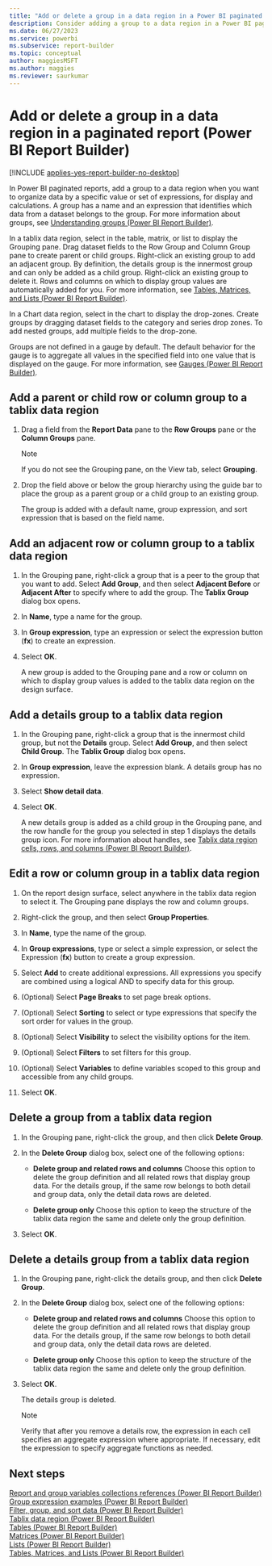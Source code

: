 ```yaml
---
title: "Add or delete a group in a data region in a Power BI paginated report | Microsoft Docs"
description: Consider adding a group to a data region in a Power BI paginated report to organize data by a specific value or set of expressions for display and calculations in Report Builder.
ms.date: 06/27/2023
ms.service: powerbi
ms.subservice: report-builder
ms.topic: conceptual
author: maggiesMSFT
ms.author: maggies
ms.reviewer: saurkumar
---
```

# Add or delete a group in a data region in a paginated report (Power BI Report Builder)

[!INCLUDE [applies-yes-report-builder-no-desktop](../../includes/applies-yes-report-builder-no-desktop.md)]

In Power BI paginated reports, add a group to a data region when you want to organize data by a specific value or set of expressions, for display and calculations. A group has a name and an expression that identifies which data from a dataset belongs to the group. For more information about groups, see [Understanding groups (Power BI Report Builder)](/sql/reporting-services/report-design/understanding-groups-report-builder-and-ssrs).  
  
 In a tablix data region, select in the table, matrix, or list to display the Grouping pane. Drag dataset fields to the Row Group and Column Group pane to create parent or child groups. Right-click an existing group to add an adjacent group. By definition, the details group is the innermost group and can only be added as a child group. Right-click an existing group to delete it. Rows and columns on which to display group values are automatically added for you. For more information, see [Tables, Matrices, and Lists (Power BI Report Builder)](/sql/reporting-services/report-design/tables-matrices-and-lists-report-builder-and-ssrs).  
  
 In a Chart data region, select in the chart to display the drop-zones. Create groups by dragging dataset fields to the category and series drop zones. To add nested groups, add multiple fields to the drop-zone.  
  
 Groups are not defined in a gauge by default. The default behavior for the gauge is to aggregate all values in the specified field into one value that is displayed on the gauge. For more information, see [Gauges (Power BI Report Builder)](/sql/reporting-services/report-design/gauges-report-builder-and-ssrs).  
  
  
## Add a parent or child row or column group to a tablix data region  
  
1. Drag a field from the **Report Data** pane to the **Row Groups** pane or the **Column Groups** pane.  
  
    > [!NOTE]  
    >  If you do not see the Grouping pane, on the View tab, select **Grouping**.  
  
1. Drop the field above or below the group hierarchy using the guide bar to place the group as a parent group or a child group to an existing group.  
  
     The group is added with a default name, group expression, and sort expression that is based on the field name.  
  
## Add an adjacent row or column group to a tablix data region  
  
1. In the Grouping pane, right-click a group that is a peer to the group that you want to add. Select **Add Group**, and then select **Adjacent Before** or **Adjacent After** to specify where to add the group. The **Tablix Group** dialog box opens.  
  
1. In **Name**, type a name for the group.  
  
1. In **Group expression**, type an expression or select the expression button (**fx**) to create an expression.  
  
1. Select **OK**.
  
     A new group is added to the Grouping pane and a row or column on which to display group values is added to the tablix data region on the design surface.  
  
## Add a details group to a tablix data region  
  
1. In the Grouping pane, right-click a group that is the innermost child group, but not the **Details** group. Select **Add Group**, and then select **Child Group**. The **Tablix Group** dialog box opens.  
  
1. In **Group expression**, leave the expression blank. A details group has no expression.  
  
1. Select **Show detail data**.  
  
1. Select **OK**.
  
     A new details group is added as a child group in the Grouping pane, and the row handle for the group you selected in step 1 displays the details group icon. For more information about handles, see [Tablix data region cells, rows, and columns (Power BI Report Builder)](/sql/reporting-services/report-design/tablix-data-region-cells-rows-and-columns-report-builder-and-ssrs).  
  
## Edit a row or column group in a tablix data region  
  
1. On the report design surface, select anywhere in the tablix data region to select it. The Grouping pane displays the row and column groups.  
  
1. Right-click the group, and then select **Group Properties**.  
  
1. In **Name**, type the name of the group.  
  
1. In **Group expressions**, type or select a simple expression, or select the Expression (**fx**) button to create a group expression.  
  
1. Select **Add** to create additional expressions. All expressions you specify are combined using a logical AND to specify data for this group.  
  
1. (Optional) Select **Page Breaks** to set page break options.  
  
1. (Optional) Select **Sorting** to select or type expressions that specify the sort order for values in the group.  
  
1. (Optional) Select **Visibility** to select the visibility options for the item.  
  
1. (Optional) Select **Filters** to set filters for this group.  
  
1. (Optional) Select **Variables** to define variables scoped to this group and accessible from any child groups.  
  
1. Select **OK**.
  
## Delete a group from a tablix data region  
  
1. In the Grouping pane, right-click the group, and then click **Delete Group**.  
  
1. In the **Delete Group** dialog box, select one of the following options:  
  
    - **Delete group and related rows and columns** Choose this option to delete the group definition and all related rows that display group data. For the details group, if the same row belongs to both detail and group data, only the detail data rows are deleted.  
  
    - **Delete group only** Choose this option to keep the structure of the tablix data region the same and delete only the group definition.  
  
1. Select **OK**.
  
## Delete a details group from a tablix data region  
  
1. In the Grouping pane, right-click the details group, and then click **Delete Group**.  
  
1. In the **Delete Group** dialog box, select one of the following options:  
  
    - **Delete group and related rows and columns** Choose this option to delete the group definition and all related rows that display group data. For the details group, if the same row belongs to both detail and group data, only the detail data rows are deleted.  
  
    - **Delete group only** Choose this option to keep the structure of the tablix data region the same and delete only the group definition.  
  
1. Select **OK**.
  
     The details group is deleted.  
  
    > [!NOTE]  
    >  Verify that after you remove a details row, the expression in each cell specifies an aggregate expression where appropriate. If necessary, edit the expression to specify aggregate functions as needed.  
  
## Next steps  
 [Report and group variables collections references (Power BI Report Builder)](/sql/reporting-services/report-design/built-in-collections-report-and-group-variables-references-report-builder)   
 [Group expression examples (Power BI Report Builder)](/sql/reporting-services/report-design/group-expression-examples-report-builder-and-ssrs)   
 [Filter, group, and sort data (Power BI Report Builder)](/sql/reporting-services/report-design/filter-group-and-sort-data-report-builder-and-ssrs)   
 [Tablix data region (Power BI Report Builder)](/sql/reporting-services/report-design/tablix-data-region-report-builder-and-ssrs)   
 [Tables (Power BI Report Builder)](/sql/reporting-services/report-design/tables-report-builder-and-ssrs)   
 [Matrices (Power BI Report Builder)](/sql/reporting-services/report-design/create-a-matrix-report-builder-and-ssrs)   
 [Lists (Power BI Report Builder)](/sql/reporting-services/report-design/create-invoices-and-forms-with-lists-report-builder-and-ssrs)   
 [Tables, Matrices, and Lists (Power BI Report Builder)](/sql/reporting-services/report-design/tables-matrices-and-lists-report-builder-and-ssrs)  
  
  
